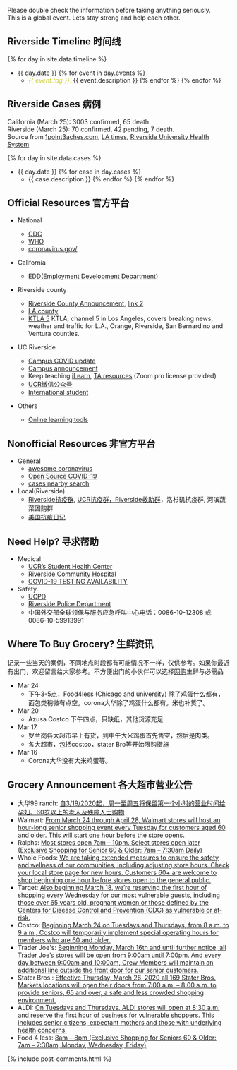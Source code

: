 Please double check the information before taking anything seriously.
<br>
This is a global event. Lets stay strong and help each other.


## Riverside Timeline 时间线
{% for day in site.data.timeline %}
* {{ day.date }}  {% for event in  day.events %}
  * <em style="color:#D0CE3B">{{ event.tag }}.</em> {{ event.description }} {% endfor %}
{% endfor %}


## Riverside Cases 病例
California (March 25): 3003 confirmed, 65 death.<br>
Riverside (March 25): 70 confirmed, 42 pending, 7 death.
<br>
Source from [1point3aches.com](https://coronavirus.1point3acres.com/#map), [LA times](https://www.latimes.com/projects/california-coronavirus-cases-tracking-outbreak/), [Riverside University Health System](https://www.rivcoph.org/coronavirus)


{% for day in site.data.cases %}
* {{ day.date }}  {% for case in  day.cases %}
  * {{ case.description }}  {% endfor %} {% endfor %}




## Official Resources 官方平台

* National
  * [CDC](https://www.cdc.gov/coronavirus/2019-nCoV/index.html)
  * [WHO](https://www.who.int/emergencies/diseases/novel-coronavirus-2019)
  * [coronavirus.gov/](https://www.coronavirus.gov/)
* California
  * [EDD(Employment Development Department)](https://www.edd.ca.gov/about_edd/coronavirus-2019.htm)

* Riverside county
  * [Riverside County Announcement](https://www.rivcoph.org/coronavirus), [link 2](https://riversideca.gov/press/information-regarding-covid-19-coronavirus)
  * [LA county](http://www.publichealth.lacounty.gov/media/Coronavirus/)
  * [KTLA 5](https://www.youtube.com/user/KTLA/videos) KTLA, channel 5 in Los Angeles, covers breaking news, weather and traffic for L.A., Orange, Riverside, San Bernardino and Ventura counties.

* UC Riverside
  * [Campus COVID update](https://ehs.ucr.edu/coronavirus) 
  * [Campus announcement](https://insideucr.ucr.edu/announcements)
  * Keep teaching [iLearn](https://keepteaching.ucr.edu/ilearn), [TA resources](https://keepteaching.ucr.edu/ta-resources) (Zoom pro license provided)
  * [UCR微信公众号](https://open.weixin.qq.com/qr/code?username=gh_7d6f6ca60162)
  * [International student](https://international.ucr.edu/covid-19)

* Others
  * [Online learning tools](https://asuforyou.asu.edu/)
  
## Nonofficial Resources 非官方平台
* General
  * [awesome coronavirus](https://github.com/soroushchehresa/awesome-coronavirus)
  * [Open Source COVID-19](https://weileizeng.github.io/Open-Source-COVID-19/)
  * [cases nearby search](https://www.coronainusa.com/?from=groupmessage&isappinstalled=0)
* Local(Riverside)
  * [Riverside抗疫群](https://raw.githubusercontent.com/WeileiZeng/COVID-Riverside/master/assets/riverside-covid.jpeg), [UCR抗疫群，Riverside救助群](https://raw.githubusercontent.com/WeileiZeng/COVID-Riverside/master/assets/wanshiwu.jpeg)，洛杉矶抗疫群, 河滨蔬菜团购群
  * [美国抗疫日记](https://mp.weixin.qq.com/s/jrsfKU0s0OAABcPiaa-BLA)
  
## Need Help? 寻求帮助
* Medical
  * [UCR’s Student Health Center](https://studenthealth.ucr.edu/)
  * [Riverside Community Hospital](https://riversidecommunityhospital.com/)
  * [COVID-19 TESTING AVAILABILITY](https://www.rivcoph.org/Portals/0/Documents/CoronaVirus/TestAvHospDistCOVID-19.pdf)
* Safety
  * [UCPD](https://police.ucr.edu/)
  * [Riverside Police Department](https://www.riversideca.gov/rpd/)
  * 中国外交部全球领保与服务应急呼叫中心电话：0086-10-12308 或 0086-10-59913991





## Where To Buy Grocery? 生鲜资讯
记录一些当天的案例，不同地点时段都有可能情况不一样，仅供参考。如果你最近有出门，欢迎留言给大家参考。不方便出门的小伙伴可以选择[网购](https://gonglue.us/15208)生鲜与必需品

* Mar 24
  * 下午3-5点，Food4less (Chicago and university) 除了鸡蛋什么都有，面包类稍微有点空。corona大华除了鸡蛋什么都有。米也补货了。
* Mar 20
  * Azusa Costco 下午四点，只缺纸，其他货源充足
* Mar 17
  * 罗兰岗各大超市早上有货，到中午大米鸡蛋首先售空，然后是肉类。
  * 各大超市，包括costco，stater Bro等开始限购措施
* Mar 16
  * Corona大华没有大米鸡蛋等。

## Grocery Announcement 各大超市营业公告
* 大华99 ranch: [自3/19/2020起，周一至周五将保留第一个小时的营业时间给孕妇、60岁以上的老人及残障人士购物](https://www.99ranch.com/)
* Walmart: [From March 24 through April 28, Walmart stores will host an hour-long senior shopping event every Tuesday for customers aged 60 and older. This will start one hour before the store opens.](https://corporate.walmart.com/newsroom/2020/03/18/latest-walmart-store-changes-to-support-associates-and-customers)
* Ralphs: [Most stores open 7am – 10pm. Select stores open later (Exclusive Shopping for Senior 60 & Older: 7am – 7:30am Daily)](https://www.ralphs.com/i/coronavirus-update/store-information)
* Whole Foods: [We are taking extended measures to ensure the safety and wellness of our communities, including adjusting store hours. Check your local store page for new hours. Customers 60+ are welcome to shop beginning one hour before stores open to the general public.](https://www.wholefoodsmarket.com/company-info/covid-19-response)
* Target: [Also beginning March 18, we’re reserving the first hour of shopping every Wednesday for our most vulnerable guests, including those over 65 years old, pregnant women or those defined by the Centers for Disease Control and Prevention (CDC) as vulnerable or at-risk.](https://corporate.target.com/about/purpose-history/our-commitments/target-coronavirus-hub?lnk=32520updateThel)
* Costco: [Beginning March 24 on Tuesdays and Thursdays, from 8 a.m. to 9 a.m., Costco will temporarily implement special operating hours for members who are 60 and older. ](https://www.facebook.com/Costco/posts/10158560296074947?__xts__%5B0%5D=68.ARCbKvE1wj5BCcpGc6AYLxLzCdJUVM605tRiHTviDRxu1PTXJYGx8kpGqCKw0b2jBTq3gdseTtbIuOm6CThJeCDWfFcn6ry9ZBZEpsJQU1hkTIMY3xkCKRc-Fv_XgurqjhYYSLV7auxj43jysBESkhBz8eqOWVn-gwJBeIjEygivsOJTvqK4--s3Axt7L-cp8boz-onVMxaCvY-Gk5tJ5p5hpNPfS53Up8D74zkMkjRZDQ6mqqnIf68Fl_lE35iPQ3jI6D2h7X04wAnjP0JerpxSUEcFa-DOkCqgdXx_epml3rcrKZVF_tKlT59XZO2V2i9Ghmk3dxXNxw&__tn__=-R)
* Trader Joe's: [Beginning Monday, March 16th and until further notice, all Trader Joe’s stores will be open from 9:00am until 7:00pm. And every day between 9:00am and 10:00am, Crew Members will maintain an additional line outside the front door for our senior customers.](https://www.traderjoes.com/announcement/coronavirus-update-how-trader-joes-is-caring-for-crew-members-and-customers)
* Stater Bros.: [Effective Thursday, March 26, 2020 all 169 Stater Bros. Markets locations will open their doors from 7:00 a.m. – 8:00 a.m. to provide seniors, 65 and over, a safe and less crowded shopping environment.](https://www.staterbros.com/press-releases-catalog/expands-senior-time/)
* ALDI: [On Tuesdays and Thursdays, ALDI stores will open at 8:30 a.m. and reserve the first hour of business for vulnerable shoppers. This includes senior citizens, expectant mothers and those with underlying health concerns.](https://corporate.aldi.us/en/newsroom/news-press-releases/in-the-news/aldi-covid-19-update/)
* Food 4 less: [8am – 8pm (Exclusive Shopping for Seniors 60 & Older: 7am – 7:30am, Monday, Wednesday, Friday)](https://www.kroger.com/i/coronavirus-update/store-information)


{% include post-comments.html %}
